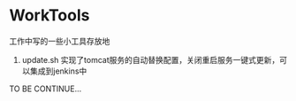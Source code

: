 # WorkTools
工作中写的一些小工具存放地

1. update.sh 实现了tomcat服务的自动替换配置，关闭重启服务一键式更新，可以集成到jenkins中

TO BE CONTINUE...
